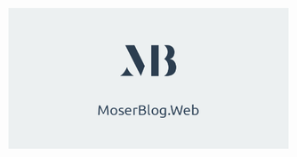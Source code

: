 <p align="center">
    <img src="https://raw.githubusercontent.com/MoserBlog/.github/main/images/github-titleimages/web-titleimage.png">
</p>